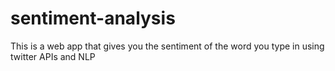 # sentiment-analysis
This is a web app that gives you the sentiment of the word you type in using twitter APIs and NLP


